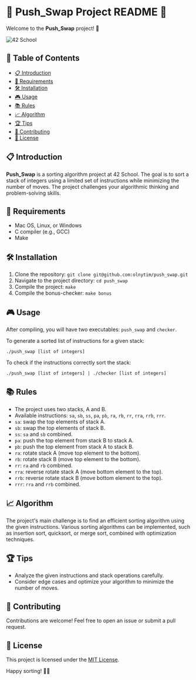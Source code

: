 # 🌟 Push_Swap Project README 🌟

Welcome to the **Push_Swap** project! 🚀

![42 School](https://img.shields.io/badge/42%20School-Project-brightgreen)

## 📝 Table of Contents
- [📋 Introduction](#-introduction)
- [🔧 Requirements](#-requirements)
- [🛠️ Installation](#️-installation)
- [🎮 Usage](#-usage)
- [📚 Rules](#-rules)
- [📈 Algorithm](#-algorithm)
- [🏆 Tips](#-tips)
- [🤝 Contributing](#-contributing)
- [📜 License](#-license)

## 📋 Introduction
**Push_Swap** is a sorting algorithm project at 42 School. The goal is to sort a stack of integers using a limited set of instructions while minimizing the number of moves. The project challenges your algorithmic thinking and problem-solving skills.

## 🔧 Requirements
- Mac OS, Linux, or Windows
- C compiler (e.g., GCC)
- Make

## 🛠️ Installation
1. Clone the repository: `git clone git@github.com:olnytim/push_swap.git`
2. Navigate to the project directory: `cd push_swap`
3. Compile the project: `make`
4. Compile the bonus-checker: `make bonus`

## 🎮 Usage
After compiling, you will have two executables: `push_swap` and `checker`.

To generate a sorted list of instructions for a given stack:

```./push_swap [list of integers]```

To check if the instructions correctly sort the stack:

```./push_swap [list of integers] | ./checker [list of integers]```


## 📚 Rules
- The project uses two stacks, A and B.
- Available instructions: `sa`, `sb`, `ss`, `pa`, `pb`, `ra`, `rb`, `rr`, `rra`, `rrb`, `rrr`.
- `sa`: swap the top elements of stack A.
- `sb`: swap the top elements of stack B.
- `ss`: `sa` and `sb` combined.
- `pa`: push the top element from stack B to stack A.
- `pb`: push the top element from stack A to stack B.
- `ra`: rotate stack A (move top element to the bottom).
- `rb`: rotate stack B (move top element to the bottom).
- `rr`: `ra` and `rb` combined.
- `rra`: reverse rotate stack A (move bottom element to the top).
- `rrb`: reverse rotate stack B (move bottom element to the top).
- `rrr`: `rra` and `rrb` combined.

## 📈 Algorithm
The project's main challenge is to find an efficient sorting algorithm using the given instructions. Various sorting algorithms can be implemented, such as insertion sort, quicksort, or merge sort, combined with optimization techniques.

## 🏆 Tips
- Analyze the given instructions and stack operations carefully.
- Consider edge cases and optimize your algorithm to minimize the number of moves.

## 🤝 Contributing
Contributions are welcome! Feel free to open an issue or submit a pull request.

## 📜 License
This project is licensed under the [MIT License](LICENSE).

Happy sorting! 🧠💡
